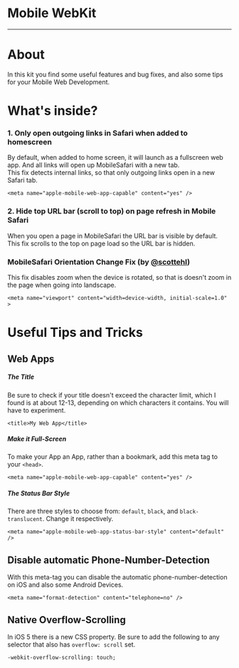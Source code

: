 # Mobile WebKit

---------------



# About

In this kit you find some useful features and bug fixes, and also some tips for your Mobile Web Development.



# What's inside?

### 1. Only open outgoing links in Safari when added to homescreen
By default, when added to home screen, it will launch as a fullscreen web app. And all links will open up MobileSafari with a new tab.  
This fix detects internal links, so that only outgoing links open in a new Safari tab.  

    <meta name="apple-mobile-web-app-capable" content="yes" />

### 2. Hide top URL bar (scroll to top) on page refresh in Mobile Safari  
When you open a page in MobileSafari the URL bar is visible by default.  
This fix scrolls to the top on page load so the URL bar is hidden.  

### MobileSafari Orientation Change Fix (by [@scottehl](https://github.com/scottjehl/iOS-Orientationchange-Fix))  
This fix disables zoom when the device is rotated, so that is doesn't zoom in the page when going into landscape.  

    <meta name="viewport" content="width=device-width, initial-scale=1.0" >
    


# Useful Tips and Tricks

## Web Apps

##### The Title
Be sure to check if your title doesn't exceed the character limit, which I found is at about 12-13, depending on which characters it contains. You will have to experiment.

    <title>My Web App</title>

##### Make it Full-Screen
To make your App an App, rather than a bookmark, add this meta tag to your `<head>`.

    <meta name="apple-mobile-web-app-capable" content="yes" />

##### The Status Bar Style
There are three styles to choose from: `default`, `black`, and `black-translucent`. Change it respectively.

    <meta name="apple-mobile-web-app-status-bar-style" content="default" />  



## Disable automatic Phone-Number-Detection

With this meta-tag you can disable the automatic phone-number-detection on iOS and also some Android Devices.
  
    <meta name="format-detection" content="telephone=no" />



## Native Overflow-Scrolling

In iOS 5 there is a new CSS property. Be sure to add the following to any selector that also has `overflow: scroll` set.

    -webkit-overflow-scrolling: touch;



